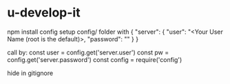 # u-develop-it

npm install config
setup config/ folder
with {
  "server": {
      "user": "<Your User Name (root is the default)>,
      "password": "<Your Password>"
  }
}
  
call by:
 const user = config.get('server.user')
const pw = config.get('server.password')
  const config = require('config')
  
  hide in gitignore
